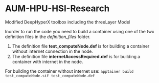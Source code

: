 # AUM-HPU-HSI-Research
Modified DeepHyperX toolbox including the threeLayer Model

Inorder to run the code you need to build a container using one of the two definition files in the *definition_files* folder. 
  1) The definition file **test_computeNode.def** is for building a container without internet connection in the node.
  2) The definition file **internetAccessRequired.def** is for building a container with internet in the node. 

For building the container without internet use: 
  ```apptainer build test_computeNode.sif test_computeNode.def```
